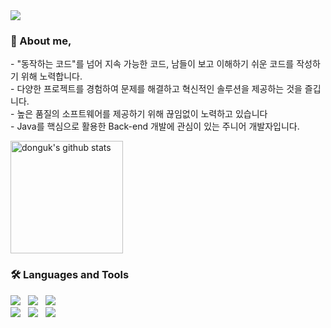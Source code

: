 <a href="https://github.com/devxb/gitanimals">
  <img src="https://render.gitanimals.org/farms/move-wook"/>
</a>


<h3 align="left"> 🙌 About me,</h3>
<p align="left">
- "동작하는 코드"를 넘어 지속 가능한 코드, 남들이 보고 이해하기 쉬운 코드를 작성하기 위해 노력합니다.<br>
- 다양한 프로젝트를 경험하여 문제를 해결하고 혁신적인 솔루션을 제공하는 것을 즐깁니다.<br>
- 높은 품질의 소프트웨어를 제공하기 위해 끊임없이 노력하고 있습니다 <br>
- Java를 핵심으로 활용한 Back-end 개발에 관심이 있는 주니어 개발자입니다. <br>    
</p>

<a href="https://github.com/move-wook"><img align="center" style="height:180px" src="https://github-readme-stats.vercel.app/api?username=move-wook&theme=dark&count_private=true&show_icons=true" alt="donguk's github stats"/></a>  

### 🛠 Languages and Tools
<p align="left">
<img src="https://img.shields.io/badge/Java-007396?style=flat-square&logo=Java&logoColor=white"/>&nbsp;&nbsp;
<img src="https://img.shields.io/badge/JavaScript-yellow?style=flat-square&logo=JavaScript&logoColor=white"/>&nbsp;&nbsp;
<img src="https://img.shields.io/badge/spring-6DB33F?style=flat-square&logo=spring&logoColor=white"/>&nbsp;&nbsp;<br>
<img src="https://img.shields.io/badge/springBoot-6DB33F?style=flat-square&logo=springBoot&logoColor=white"/>&nbsp;&nbsp;
<img src="https://img.shields.io/badge/HTML5-E34F26.svg?&style=flat-square&logo=HTML5&logoColor=white"/>&nbsp;&nbsp;
<img src="https://img.shields.io/badge/React-1572b8.svg?&style=flat-square&logo=react&logoColor=white"/>&nbsp;&nbsp; 
</p>
